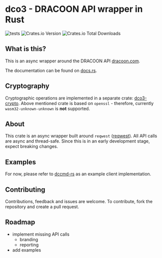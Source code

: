 # dco3 - DRACOON API wrapper in Rust

![tests](https://github.com/unbekanntes-pferd/dco3/actions/workflows/ci.yml/badge.svg)
![Crates.io Version](https://img.shields.io/crates/v/dco3)
![Crates.io Total Downloads](https://img.shields.io/crates/d/dco3)

## What is this?
This is an async wrapper around the DRACOON API [dracoon.com](https://dracoon.com).

The documentation can be found on [docs.rs](https://docs.rs/dco3/latest/dco3).

## Cryptography
Cryptographic operations are implemented in a separate crate: [dco3-crypto](https://github.com/unbekanntes-pferd/dco3-crypto).
Above mentioned crate is based on `openssl` - therefore, currently `wasm32-unknown-unknown` is **not** supported.

## About

This crate is an async wrapper built around `reqwest` ([reqwest](https://crates.io/crates/reqwest)).
All API calls are async and thread-safe. 
Since this is in an early development stage, expect breaking changes.

## Examples

For now, please refer to [dccmd-rs](https://github.com/unbekanntes-pferd/dccmd-rs) as an example client implementation.

## Contributing

Contributions, feedback and issues are welcome.
To contribute, fork the repository and create a pull request.

## Roadmap

* implement missing API calls
    * branding
    * reporting
* add examples

